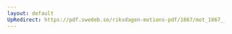 ```yaml
---
layout: default
UpRedirect: https://pdf.swedeb.se/riksdagen-motions-pdf/1867/mot_1867__ak__00079/mot_1867__ak__00079_001.pdf
---
```

